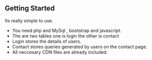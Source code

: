 ## Getting Started

Its really simple to use.
* You need php and MySql , bootstrap and javascript.
* The are two tables one is login the other is contact
* Login stores the details of users.
* Contact stores queries generated by users on the contact page.
* All neccesary CDN files are already included.
 
